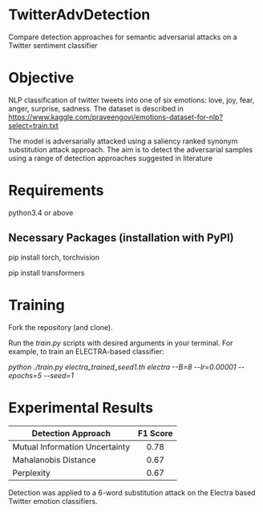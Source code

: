 # TwitterAdvDetection
Compare detection approaches for semantic adversarial attacks on a Twitter sentiment classifier

# Objective

NLP classification of twitter tweets into one of six emotions: love, joy, fear, anger, surprise, sadness.
The dataset is described in https://www.kaggle.com/praveengovi/emotions-dataset-for-nlp?select=train.txt

The model is adversarially attacked using a saliency ranked synonym substitution attack approach. The aim is to detect the adversarial samples using a range of detection approaches suggested in literature


# Requirements

python3.4 or above

## Necessary Packages (installation with PyPI)

pip install torch, torchvision

pip install transformers


# Training

Fork the repository (and clone).

Run the _train.py_ scripts with desired arguments in your terminal. For example, to train an ELECTRA-based classifier:

_python ./train.py electra_trained_seed1.th electra --B=8 --lr=0.00001 --epochs=5 --seed=1_

# Experimental Results

| Detection Approach | F1 Score |
| ----------------- | :-----------------: |
Mutual Information Uncertainty |  0.78|
Mahalanobis Distance | 0.67|
Perplexity | 0.67 |

Detection was applied to a 6-word substitution attack on the Electra based Twitter emotion classifiers.
